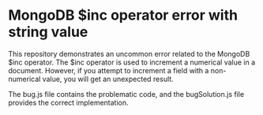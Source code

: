 # MongoDB $inc operator error with string value

This repository demonstrates an uncommon error related to the MongoDB $inc operator. The $inc operator is used to increment a numerical value in a document. However, if you attempt to increment a field with a non-numerical value, you will get an unexpected result.

The bug.js file contains the problematic code, and the bugSolution.js file provides the correct implementation.
